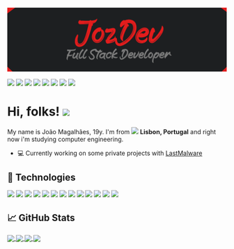 <!-- More info, tips and tricks for making GitHub Profile README can be found in my article at https://towardsdatascience.com/build-a-stunning-readme-for-your-github-profile-9b80434fe5d7 -->

[![Header](https://raw.githubusercontent.com/jozdev/jozdev/main/banner2.png "Header")](https://github.com/jozdev/)

<a href="https://twitter.com/YellowisCutie"><img src="https://img.shields.io/badge/twitter-%231DA1F2.svg?&style=for-the-badge&logo=twitter&logoColor=white"></a>
<a href=""><img src="https://img.shields.io/badge/medium-%2312100E.svg?&style=for-the-badge&logo=medium&logoColor=white"></a>
<a href=""><img src="https://img.shields.io/badge/linkedin-%230077B5.svg?&style=for-the-badge&logo=linkedin&logoColor=white"></a>
<a href="https://www.instagram.com/pacificuuuh/"><img src="https://img.shields.io/badge/instagram-%23E4405F.svg?&style=for-the-badge&logo=instagram&logoColor=white"></a>
<a href=""><img src="https://img.shields.io/badge/discord-%237289DA.svg?&style=for-the-badge&logo=discord&logoColor=white"></a>
<a href="https://steamcommunity.com/profiles/yxllvw"><img src="https://img.shields.io/badge/Steam-%23000000.svg?&style=for-the-badge&logo=steam&logoColor=white"></a>
<a href=""><img src="https://img.shields.io/badge/gmail-D14836?&style=for-the-badge&logo=gmail&logoColor=white"></a>
<a href=""><img src="https://img.shields.io/badge/Crunchyroll-F47521?logo=Crunchyroll&logoColor=white&style=for-the-badge"></a>



# Hi, folks! <img src="https://raw.githubusercontent.com/MartinHeinz/MartinHeinz/master/wave.gif" width="30px">

My name is João Magalhães, 19y. I'm from <img src="https://image.flaticon.com/icons/svg/197/197463.svg" width="13"/> <b>Lisbon, Portugal</b> and right now i'm studying computer engineering. <br>
- 💻 Currently working on some private projects with [LastMalware](https://github.com/LastMalware)


## 🔧 Technologies
![](https://img.shields.io/badge/OS-Linux-informational?style=flat&logo=linux&logoColor=white&color=red)
![](https://img.shields.io/badge/Code-VisualStudioCode-informational?style=flat&logo=visual-studio-code&logoColor=white&color=red)
![](https://img.shields.io/badge/Code-Python-informational?style=flat&logo=python&logoColor=white&color=red)
![](https://img.shields.io/badge/Code-JavaScript-informational?style=flat&logo=javascript&logoColor=white&color=red)
![](https://img.shields.io/badge/Code-PHP-informational?style=flat&logo=php&logoColor=white&color=red)
![](https://img.shields.io/badge/Code-React-informational?style=flat&logo=react&logoColor=white&color=red)
![](https://img.shields.io/badge/Code-Vue-informational?style=flat&logo=vue.js&logoColor=white&color=red)
![](https://img.shields.io/badge/Tools-PostgreSQL-informational?style=flat&logo=postgresql&logoColor=white&color=red)
![](https://img.shields.io/badge/Tools-MySQL-informational?style=flat&logo=mysql&logoColor=white&color=red)
![](https://img.shields.io/badge/Tools-Postman-informational?style=flat&logo=postman&logoColor=white&color=red)
![](https://img.shields.io/badge/Framework-JQuery-informational?style=flat&logo=jquery&logoColor=white&color=red)
![](https://img.shields.io/badge/Framework-Flask-informational?style=flat&logo=flask&logoColor=white&color=red)
![](https://img.shields.io/badge/Environment-NodeJS-informational?style=flat&logo=node.js&logoColor=white&color=red)





## &#x1f4c8; GitHub Stats



<a href="https://github.com/jozdev/codebetter">
  <img align="center" src="https://github-readme-stats.vercel.app/api/pin/?username=jozdev&repo=codebetter&title_color=ffffff&text_color=c9cacc&icon_color=db3939&bg_color=1d1f21" />
</a>
<a href="https://github.com/jozdev/orangeanime">
  <img align="center" src="https://github-readme-stats.vercel.app/api/pin/?username=jozdev&repo=orangeanime&title_color=ffffff&text_color=c9cacc&icon_color=db3939&bg_color=1d1f21" />
</a>    
<a href="https://github.com/jozdev/trackercovid">
  <img align="center" src="https://github-readme-stats.vercel.app/api/pin/?username=jozdev&repo=trackercovid&title_color=ffffff&text_color=c9cacc&icon_color=db3939&bg_color=1d1f21" />
</a>
<a href="https://github.com/jozdev/animecrawlerapi">
  <img align="center" src="https://github-readme-stats.vercel.app/api/pin/?username=jozdev&repo=animecrawlerapi&title_color=ffffff&text_color=c9cacc&icon_color=db3939&bg_color=1d1f21" />
</a>   




